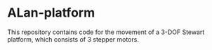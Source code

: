 # ALan-platform
This repository contains code for the movement of a 3-DOF Stewart platform, which consists of 3 stepper motors. 
